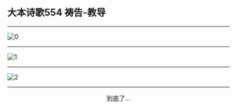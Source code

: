 
## 大本诗歌554 祷告-教导
        
<div id="aplayer0"></div>

---

<img alt="0" data-original="https://cdn.jsdelivr.net/gh/k34869/shi/data/d0554/0">

---

<img alt="1" data-original="https://cdn.jsdelivr.net/gh/k34869/shi/data/d0554/1">

---

<img alt="2" data-original="https://cdn.jsdelivr.net/gh/k34869/shi/data/d0554/2">

---

<p style="text-align: center">到底了...</p>

<script src="/js/dist-view.js"></script>

<script>
MAIN.id = 'd0554';
        
const ap0 = new APlayer({
    container: document.getElementById('aplayer0'),
    volume: 1,
    loop: 'none',
    preload: 'none',
    audio: [{
        name: '大本诗歌554.mp3',
        artist: '大本诗歌',
        url: 'https://res.wx.qq.com/voice/getvoice?mediaid=MzI0NTk3MDM5M18yMjQ3NDk0NDcy',
        cover: '/favicon'
    }]
});
</script>
